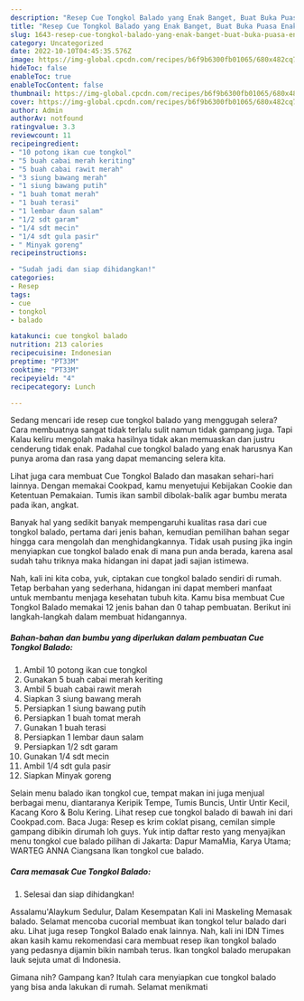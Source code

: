 ```yaml
---
description: "Resep Cue Tongkol Balado yang Enak Banget, Buat Buka Puasa Enak"
title: "Resep Cue Tongkol Balado yang Enak Banget, Buat Buka Puasa Enak"
slug: 1643-resep-cue-tongkol-balado-yang-enak-banget-buat-buka-puasa-enak
category: Uncategorized
date: 2022-10-10T04:45:35.576Z
image: https://img-global.cpcdn.com/recipes/b6f9b6300fb01065/680x482cq70/cue-tongkol-balado-foto-resep-utama.jpg
hideToc: false
enableToc: true
enableTocContent: false
thumbnail: https://img-global.cpcdn.com/recipes/b6f9b6300fb01065/680x482cq70/cue-tongkol-balado-foto-resep-utama.jpg
cover: https://img-global.cpcdn.com/recipes/b6f9b6300fb01065/680x482cq70/cue-tongkol-balado-foto-resep-utama.jpg
author: Admin
authorAv: notfound
ratingvalue: 3.3
reviewcount: 11
recipeingredient:
- "10 potong ikan cue tongkol"
- "5 buah cabai merah keriting"
- "5 buah cabai rawit merah"
- "3 siung bawang merah"
- "1 siung bawang putih"
- "1 buah tomat merah"
- "1 buah terasi"
- "1 lembar daun salam"
- "1/2 sdt garam"
- "1/4 sdt mecin"
- "1/4 sdt gula pasir"
- " Minyak goreng"
recipeinstructions:

- "Sudah jadi dan siap dihidangkan!"
categories:
- Resep
tags:
- cue
- tongkol
- balado

katakunci: cue tongkol balado 
nutrition: 213 calories
recipecuisine: Indonesian
preptime: "PT33M"
cooktime: "PT33M"
recipeyield: "4"
recipecategory: Lunch

---
```



Sedang mencari ide resep cue tongkol balado yang menggugah selera? Cara membuatnya sangat tidak terlalu sulit namun tidak gampang juga. Tapi Kalau keliru mengolah maka hasilnya tidak akan memuaskan dan justru cenderung tidak enak. Padahal cue tongkol balado yang enak harusnya Kan punya aroma dan rasa yang dapat memancing selera kita.


Lihat juga cara membuat Cue Tongkol Balado dan masakan sehari-hari lainnya. Dengan memakai Cookpad, kamu menyetujui Kebijakan Cookie dan Ketentuan Pemakaian. Tumis ikan sambil dibolak-balik agar bumbu merata pada ikan, angkat.

Banyak hal yang sedikit banyak mempengaruhi kualitas rasa dari cue tongkol balado, pertama dari jenis bahan, kemudian pemilihan bahan segar hingga cara mengolah dan menghidangkannya. Tidak usah pusing jika ingin menyiapkan cue tongkol balado enak di mana pun anda berada, karena asal sudah tahu triknya maka hidangan ini dapat jadi sajian istimewa.


Nah, kali ini kita coba, yuk, ciptakan cue tongkol balado sendiri di rumah. Tetap berbahan yang sederhana, hidangan ini dapat memberi manfaat untuk membantu menjaga kesehatan tubuh kita. Kamu bisa membuat Cue Tongkol Balado memakai 12 jenis bahan dan 0 tahap pembuatan. Berikut ini langkah-langkah dalam membuat hidangannya.

<!--inarticleads1-->

##### Bahan-bahan dan bumbu yang diperlukan dalam pembuatan Cue Tongkol Balado:

1. Ambil 10 potong ikan cue tongkol
1. Gunakan 5 buah cabai merah keriting
1. Ambil 5 buah cabai rawit merah
1. Siapkan 3 siung bawang merah
1. Persiapkan 1 siung bawang putih
1. Persiapkan 1 buah tomat merah
1. Gunakan 1 buah terasi
1. Persiapkan 1 lembar daun salam
1. Persiapkan 1/2 sdt garam
1. Gunakan 1/4 sdt mecin
1. Ambil 1/4 sdt gula pasir
1. Siapkan  Minyak goreng


Selain menu balado ikan tongkol cue, tempat makan ini juga menjual berbagai menu, diantaranya Keripik Tempe, Tumis Buncis, Untir Untir Kecil, Kacang Koro &amp; Bolu Kering. Lihat resep cue tongkol balado di bawah ini dari Cookpad.com. Baca Juga: Resep es krim coklat pisang, cemilan simple gampang dibikin dirumah loh guys. Yuk intip daftar resto yang menyajikan menu tongkol cue balado pilihan di Jakarta: Dapur MamaMia, Karya Utama; WARTEG ANNA Ciangsana Ikan tongkol cue balado. 

<!--inarticleads2-->

##### Cara memasak Cue Tongkol Balado:


1. Selesai dan siap dihidangkan!

Assalamu&#39;Alaykum Sedulur, Dalam Kesempatan Kali ini Maskeling Memasak balado. Selamat mencoba cucorial membuat ikan tongkol telur balado dari aku. Lihat juga resep Tongkol Balado enak lainnya. Nah, kali ini IDN Times akan kasih kamu rekomendasi cara membuat resep ikan tongkol balado yang pedasnya dijamin bikin nambah terus. Ikan tongkol balado merupakan lauk sejuta umat di Indonesia. 

Gimana nih? Gampang kan? Itulah cara menyiapkan cue tongkol balado yang bisa anda lakukan di rumah. Selamat menikmati
